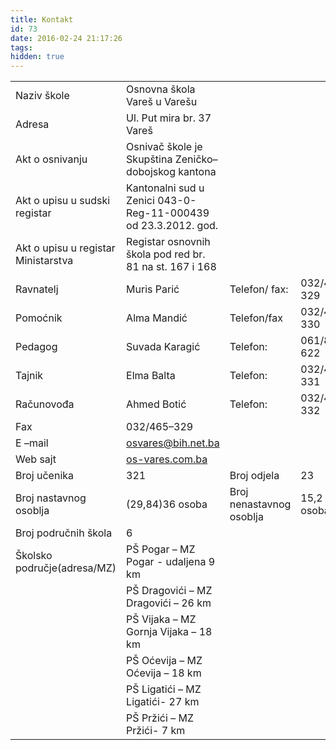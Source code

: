 ```yaml
---
title: Kontakt
id: 73
date: 2016-02-24 21:17:26
tags:
hidden: true
---
```


<table><tr><td>Naziv škole</td><td>Osnovna škola Vareš u Varešu</td><td></td><td></td></tr><tr><td>Adresa</td><td>Ul. Put mira br. 37 Vareš</td><td></td><td></td></tr><tr><td>Akt o osnivanju</td><td>Osnivač škole je Skupština Zeničko–dobojskog kantona</td><td></td><td></td></tr><tr><td>Akt o upisu u sudski registar</td><td>Kantonalni sud u Zenici 043-0-Reg-11-000439 od 23.3.2012. god.</td><td></td><td></td></tr><tr><td>Akt o upisu u registar Ministarstva</td><td>Registar osnovnih škola pod red br. 81 na st. 167 i 168</td><td></td><td></td></tr><tr><td>Ravnatelj</td><td>Muris Parić</td><td>Telefon/ fax:</td><td>032/465-329</td></tr><tr><td>Pomoćnik</td><td>Alma Mandić</td><td>Telefon/fax</td><td>032/465-330</td></tr><tr><td>Pedagog</td><td>Suvada Karagić</td><td>Telefon:</td><td>061/819-622</td></tr><tr><td>Tajnik</td><td>Elma Balta</td><td>Telefon:</td><td>032/465-331</td></tr><tr><td>Računovođa</td><td>Ahmed Botić</td><td>Telefon:</td><td>032/465-332</td></tr><tr><td>Fax</td><td>032/465–329</td><td></td><td></td></tr><tr><td>E –mail</td><td><a href="mailto:osvares@bih.net.ba">osvares@bih.net.ba</a></td><td></td><td></td></tr><tr><td>Web sajt</td><td><a href="https://os-vares.com.ba">os-vares.com.ba</a></td><td></td><td></td></tr><tr><td>Broj učenika</td><td>321</td><td>Broj odjela</td><td>23</td></tr><tr><td>Broj nastavnog osoblja</td><td>(29,84)36 osoba</td><td>Broj nenastavnog osoblja</td><td>15,2 ( 18 osoba)</td></tr><tr><td>Broj područnih škola</td><td>6</td><td></td><td></td></tr><tr><td>Školsko područje(adresa/MZ)</td><td>PŠ Pogar – MZ Pogar - udaljena 9 km</td><td></td><td></td></tr><tr><td></td><td>PŠ Dragovići – MZ Dragovići – 26 km</td><td></td><td></td></tr><tr><td></td><td>PŠ Vijaka – MZ Gornja Vijaka – 18 km</td><td></td><td></td></tr><tr><td></td><td>PŠ Oćevija – MZ Oćevija – 18 km</td><td></td><td></td></tr><tr><td></td><td>PŠ Ligatići – MZ Ligatići- 27 km</td><td></td><td></td></tr><tr><td></td><td>PŠ Pržići – MZ Pržići- 7 km</td><td></td><td></td></tr></table>